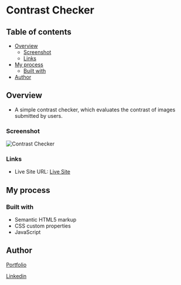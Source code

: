 # Contrast Checker

## Table of contents

- [Overview](#overview)
  - [Screenshot](#screenshot)
  - [Links](#links)
- [My process](#my-process)
  - [Built with](#built-with)
- [Author](#author)


## Overview

- A simple contrast checker, which evaluates the contrast of images submitted by users.

### Screenshot

![Contrast Checker](https://user-images.githubusercontent.com/99447521/233889628-b2325d68-7233-4739-ae9a-a0a09af1b84c.png)

### Links

- Live Site URL: [Live Site](https://sdfadigas.github.io/contrast-checker-main/)

## My process

### Built with

- Semantic HTML5 markup
- CSS custom properties
- JavaScript

## Author
[Portfolio](https://samara.dev.br)   

[Linkedin](https://www.linkedin.com/in/samara-dumont-fadigas/)
